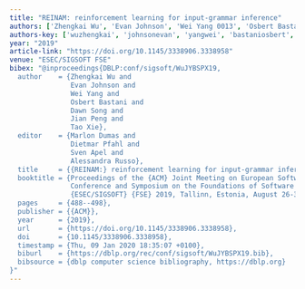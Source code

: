```yaml
---
title: "REINAM: reinforcement learning for input-grammar inference"
authors: ['Zhengkai Wu', 'Evan Johnson', 'Wei Yang 0013', 'Osbert Bastani', 'Dawn Song', 'Jian Peng', 'Tao Xie 0001']
authors-key: ['wuzhengkai', 'johnsonevan', 'yangwei', 'bastaniosbert', 'songdawn', 'pengjian', 'xietao']
year: "2019"
article-link: "https://doi.org/10.1145/3338906.3338958"
venue: "ESEC/SIGSOFT FSE"
bibex: "@inproceedings{DBLP:conf/sigsoft/WuJYBSPX19,
  author    = {Zhengkai Wu and
               Evan Johnson and
               Wei Yang and
               Osbert Bastani and
               Dawn Song and
               Jian Peng and
               Tao Xie},
  editor    = {Marlon Dumas and
               Dietmar Pfahl and
               Sven Apel and
               Alessandra Russo},
  title     = {{REINAM:} reinforcement learning for input-grammar inference},
  booktitle = {Proceedings of the {ACM} Joint Meeting on European Software Engineering
               Conference and Symposium on the Foundations of Software Engineering,
               {ESEC/SIGSOFT} {FSE} 2019, Tallinn, Estonia, August 26-30, 2019},
  pages     = {488--498},
  publisher = {{ACM}},
  year      = {2019},
  url       = {https://doi.org/10.1145/3338906.3338958},
  doi       = {10.1145/3338906.3338958},
  timestamp = {Thu, 09 Jan 2020 18:35:07 +0100},
  biburl    = {https://dblp.org/rec/conf/sigsoft/WuJYBSPX19.bib},
  bibsource = {dblp computer science bibliography, https://dblp.org}
}"
---
```

